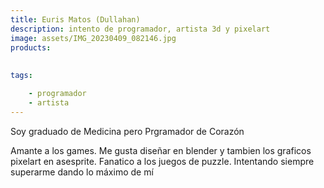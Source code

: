 ```yaml
---
title: Euris Matos (Dullahan)
description: intento de programador, artista 3d y pixelart
image: assets/IMG_20230409_082146.jpg
products:
    
    
tags:

    - programador
    - artista
---
```


Soy graduado de Medicina pero Prgramador de Corazón

Amante a los games. Me gusta diseñar en blender y tambien
los graficos pixelart en asesprite. Fanatico a los juegos de
puzzle.
Intentando siempre superarme dando lo máximo de mí

 












